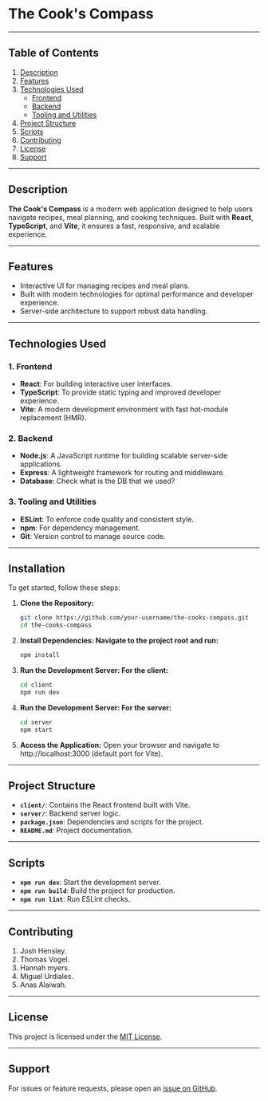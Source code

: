 # The Cook's Compass

----

  ## Table of Contents
1. [Description](#description)
2. [Features](#features)
3. [Technologies Used](#technologies-used)
   - [Frontend](#frontend)
   - [Backend](#backend)
   - [Tooling and Utilities](#tooling-and-utilities)
4. [Project Structure](#project-structure)
5. [Scripts](#scripts)
6. [Contributing](#contributing)
7. [License](#license)
8. [Support](#support)

---

## Description

**The Cook's Compass** is a modern web application designed to help users navigate recipes, meal planning, and cooking techniques. Built with **React**, **TypeScript**, and **Vite**, it ensures a fast, responsive, and scalable experience.


---

## Features

- Interactive UI for managing recipes and meal plans.
- Built with modern technologies for optimal performance and developer experience.
- Server-side architecture to support robust data handling.

---

## Technologies Used

### 1. Frontend
- **React**: For building interactive user interfaces.
- **TypeScript**: To provide static typing and improved developer experience.
- **Vite**: A modern development environment with fast hot-module replacement (HMR).

### 2. Backend
- **Node.js**: A JavaScript runtime for building scalable server-side applications.
- **Express**: A lightweight framework for routing and middleware.
- **Database**: Check what is the DB that we used? 

### 3. Tooling and Utilities
- **ESLint**: To enforce code quality and consistent style.
- **npm**: For dependency management.
- **Git**: Version control to manage source code.

---

## Installation

To get started, follow these steps:

1. **Clone the Repository:**
   ```bash
   git clone https://github.com/your-username/the-cooks-compass.git
   cd the-cooks-compass
2. **Install Dependencies: Navigate to the project root and run:**
   ```bash
   npm install
3. **Run the Development Server: For the client:**
   ```bash
   cd client
   npm run dev
4. **Run the Development Server: For the server:**
    ```bash
    cd server
    npm start
5. **Access the Application:**
     Open your browser and navigate to http://localhost:3000 (default port for Vite).



---
 
## Project Structure

- **`client/`**: Contains the React frontend built with Vite.
- **`server/`**: Backend server logic.
- **`package.json`**: Dependencies and scripts for the project.
- **`README.md`**: Project documentation.

---

## Scripts

- **`npm run dev`**: Start the development server.
- **`npm run build`**: Build the project for production.
- **`npm run lint`**: Run ESLint checks.

---

## Contributing

1. Josh Hensley.
2. Thomas Vogel.
3. Hannah myers.
4. Miguel Urdiales.
5. Anas Alaiwah.

---

## License

This project is licensed under the [MIT License](LICENSE).

---

## Support

For issues or feature requests, please open an [issue on GitHub](https://github.com/josh-hensley/the-cooks-compass.git).



